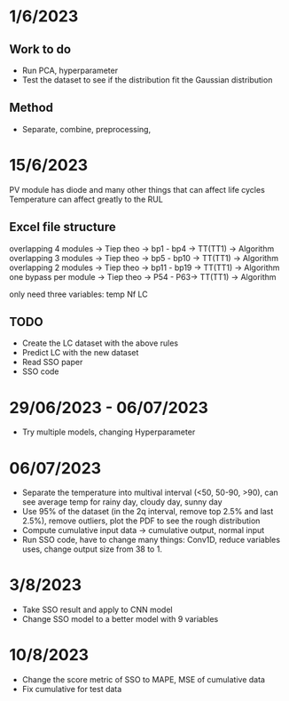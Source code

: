 # 1/6/2023

## Work to do

- Run PCA, hyperparameter
- Test the dataset to see if the distribution fit the Gaussian distribution

## Method

- Separate, combine, preprocessing,

# 15/6/2023

PV module has diode and many other things that can affect life cycles
Temperature can affect greatly to the RUL

## Excel file structure

overlapping 4 modules -> Tiep theo -> bp1 - bp4 -> TT(TT1) -> Algorithm
overlapping 3 modules -> Tiep theo -> bp5 - bp10 -> TT(TT1) -> Algorithm
overlapping 2 modules -> Tiep theo -> bp11 - bp19 -> TT(TT1) -> Algorithm
one bypass per module -> Tiep theo -> P54 - P63-> TT(TT1) -> Algorithm

only need three variables: temp Nf LC

## TODO

- Create the LC dataset with the above rules
- Predict LC with the new dataset
- Read SSO paper
- SSO code

# 29/06/2023 - 06/07/2023

- Try multiple models, changing Hyperparameter

# 06/07/2023

- Separate the temperature into multival interval (<50, 50-90, >90), can see average temp for rainy day, cloudy day, sunny day
- Use 95% of the dataset (in the 2q interval, remove top 2.5% and last 2.5%), remove outliers, plot the PDF to see the rough distribution
- Compute cumulative input data -> cumulative output, normal input
- Run SSO code, have to change many things: Conv1D, reduce variables uses, change output size from 38 to 1.

# 3/8/2023

- Take SSO result and apply to CNN model
- Change SSO model to a better model with 9 variables

# 10/8/2023

- Change the score metric of SSO to MAPE, MSE of cumulative data
- Fix cumulative for test data
